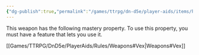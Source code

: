```yaml
---
{"dg-publish":true,"permalink":"/games/ttrpg/dn-d5e/player-aids/items/handaxe/","tags":["TTRPG/DND/5e","combat","damage"],"noteIcon":""}
---
```


This weapon has the following mastery property. To use this property, you must have a feature that lets you use it.

[[Games/TTRPG/DnD5e/PlayerAids/Rules/Weapons#Vex\|Weapons#Vex]]